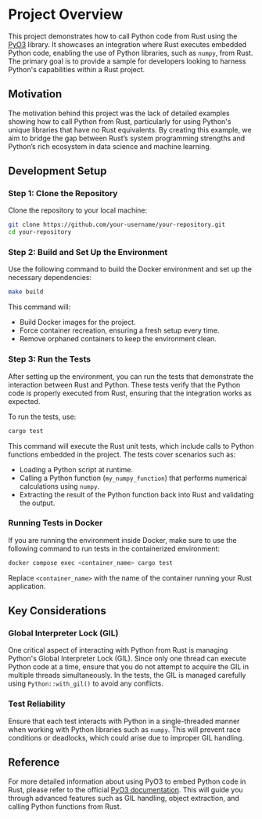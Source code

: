 # Project Overview

This project demonstrates how to call Python code from Rust using the [PyO3](https://pyo3.rs/v0.22.3/) library. It showcases an integration where Rust executes embedded Python code, enabling the use of Python libraries, such as `numpy`, from Rust. The primary goal is to provide a sample for developers looking to harness Python's capabilities within a Rust project.

## Motivation

The motivation behind this project was the lack of detailed examples showing how to call Python from Rust, particularly for using Python's unique libraries that have no Rust equivalents. By creating this example, we aim to bridge the gap between Rust’s system programming strengths and Python’s rich ecosystem in data science and machine learning.

## Development Setup

### Step 1: Clone the Repository

Clone the repository to your local machine:

```bash
git clone https://github.com/your-username/your-repository.git
cd your-repository
```

### Step 2: Build and Set Up the Environment

Use the following command to build the Docker environment and set up the necessary dependencies:

```bash
make build
```

This command will:
- Build Docker images for the project.
- Force container recreation, ensuring a fresh setup every time.
- Remove orphaned containers to keep the environment clean.

### Step 3: Run the Tests

After setting up the environment, you can run the tests that demonstrate the interaction between Rust and Python. These tests verify that the Python code is properly executed from Rust, ensuring that the integration works as expected.

To run the tests, use:

```bash
cargo test
```

This command will execute the Rust unit tests, which include calls to Python functions embedded in the project. The tests cover scenarios such as:

- Loading a Python script at runtime.
- Calling a Python function (`my_numpy_function`) that performs numerical calculations using `numpy`.
- Extracting the result of the Python function back into Rust and validating the output.

### Running Tests in Docker

If you are running the environment inside Docker, make sure to use the following command to run tests in the containerized environment:

```bash
docker compose exec <container_name> cargo test
```

Replace `<container_name>` with the name of the container running your Rust application.

## Key Considerations

### Global Interpreter Lock (GIL)

One critical aspect of interacting with Python from Rust is managing Python's Global Interpreter Lock (GIL). Since only one thread can execute Python code at a time, ensure that you do not attempt to acquire the GIL in multiple threads simultaneously. In the tests, the GIL is managed carefully using `Python::with_gil()` to avoid any conflicts.

### Test Reliability

Ensure that each test interacts with Python in a single-threaded manner when working with Python libraries such as `numpy`. This will prevent race conditions or deadlocks, which could arise due to improper GIL handling.

## Reference

For more detailed information about using PyO3 to embed Python code in Rust, please refer to the official [PyO3 documentation](https://pyo3.rs/v0.22.3/). This will guide you through advanced features such as GIL handling, object extraction, and calling Python functions from Rust.
